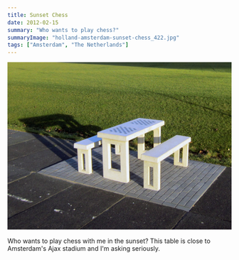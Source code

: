 ```yaml
---
title: Sunset Chess
date: 2012-02-15
summary: "Who wants to play chess?"
summaryImage: "holland-amsterdam-sunset-chess_422.jpg"
tags: ["Amsterdam", "The Netherlands"]
---
```


![](holland-amsterdam-sunset-chess_422.jpg)

Who wants to play chess with me in the sunset? This table is close to Amsterdam's Ajax stadium and I'm asking seriously.

